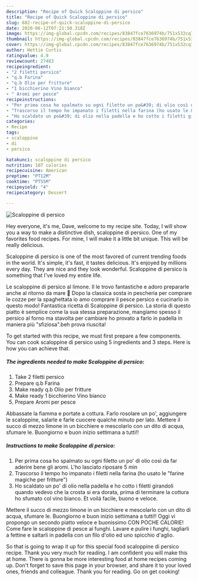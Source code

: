 ```yaml
---
description: "Recipe of Quick Scaloppine di persico"
title: "Recipe of Quick Scaloppine di persico"
slug: 682-recipe-of-quick-scaloppine-di-persico
date: 2020-06-12T07:21:50.318Z
image: https://img-global.cpcdn.com/recipes/83847fce7636974b/751x532cq70/scaloppine-di-persico-recipe-main-photo.jpg
thumbnail: https://img-global.cpcdn.com/recipes/83847fce7636974b/751x532cq70/scaloppine-di-persico-recipe-main-photo.jpg
cover: https://img-global.cpcdn.com/recipes/83847fce7636974b/751x532cq70/scaloppine-di-persico-recipe-main-photo.jpg
author: Hettie Curtis
ratingvalue: 4.9
reviewcount: 27483
recipeingredient:
- "2 filetti persico"
- "q.b Farina"
- "q.b Olio per fritture"
- "1 bicchierino Vino bianco"
- " Aromi per pesce"
recipeinstructions:
- "Per prima cosa ho spalmato su ogni filetto un po&#39; di olio così da far aderire bene gli aromi. L&#39;ho lasciato riposare 5 min"
- "Trascorso il tempo ho impanato i filetti nella farina (ho usato le &#34;farine magiche per fritture&#34;)"
- "Ho scaldato un po&#39; di olio nella padella e ho cotto i filetti girandoli quando vedevo che la crosta si era dorata, prima di terminare la cottura ho sfumato col vino bianco. Et voilá facile, buono e veloce."
categories:
- Recipe
tags:
- scaloppine
- di
- persico

katakunci: scaloppine di persico 
nutrition: 107 calories
recipecuisine: American
preptime: "PT12M"
cooktime: "PT55M"
recipeyield: "4"
recipecategory: Dessert

---
```



![Scaloppine di persico](https://img-global.cpcdn.com/recipes/83847fce7636974b/751x532cq70/scaloppine-di-persico-recipe-main-photo.jpg)

Hey everyone, it's me, Dave, welcome to my recipe site. Today, I will show you a way to make a distinctive dish, scaloppine di persico. One of my favorites food recipes. For mine, I will make it a little bit unique. This will be really delicious.

Scaloppine di persico is one of the most favored of current trending foods in the world. It's simple, it's fast, it tastes delicious. It's enjoyed by millions every day. They are nice and they look wonderful. Scaloppine di persico is something that I've loved my entire life.

Le scaloppine di persico al limone. Il le trovo fantastiche e adoro prepararle anche al ritorno da mare 🙂 Dopo la classica sosta in pescheria per comprare le cozze per la spaghettata io amo comprare il pesce persico e cucinarlo in questo modo! Fantastica ricetta di Scaloppine di persico. La storia di questo piatto è semplice come la sua stessa preparazione, mangiamo spesso il persico al forno ma stavolta per cambiare ho provato a farlo in padella in maniera più &#34;sfiziosa&#34;.beh prova riuscita!


To get started with this recipe, we must first prepare a few components. You can cook scaloppine di persico using 5 ingredients and 3 steps. Here is how you can achieve that.

<!--inarticleads1-->

##### The ingredients needed to make Scaloppine di persico:

1. Take 2 filetti persico
1. Prepare q.b Farina
1. Make ready q.b Olio per fritture
1. Make ready 1 bicchierino Vino bianco
1. Prepare  Aromi per pesce


Abbassate la fiamma e portate a cottura. Farlo rosolare un po&#39;, aggiungere le scaloppine, salarle e farle cuocere qualche minuto per lato. Mettere il succo di mezzo limone in un bicchiere e mescolarlo con un dito di acqua, sfumare le. Buongiorno e buon inizio settimana a tutti!! 

<!--inarticleads2-->

##### Instructions to make Scaloppine di persico:

1. Per prima cosa ho spalmato su ogni filetto un po&#39; di olio così da far aderire bene gli aromi. L&#39;ho lasciato riposare 5 min
1. Trascorso il tempo ho impanato i filetti nella farina (ho usato le &#34;farine magiche per fritture&#34;)
1. Ho scaldato un po&#39; di olio nella padella e ho cotto i filetti girandoli quando vedevo che la crosta si era dorata, prima di terminare la cottura ho sfumato col vino bianco. Et voilá facile, buono e veloce.


Mettere il succo di mezzo limone in un bicchiere e mescolarlo con un dito di acqua, sfumare le. Buongiorno e buon inizio settimana a tutti!! Oggi vi propongo un secondo piatto veloce e buonissimo CON POCHE CALORIE! Come fare le scaloppine di pesce ai funghi. Lavare e pulire i funghi, tagliarli a fettine e saltarli in padella con un filo d&#39;olio ed uno spicchio d&#39;aglio. 

So that is going to wrap it up for this special food scaloppine di persico recipe. Thank you very much for reading. I am confident you will make this at home. There is gonna be more interesting food at home recipes coming up. Don't forget to save this page in your browser, and share it to your loved ones, friends and colleague. Thank you for reading. Go on get cooking!
